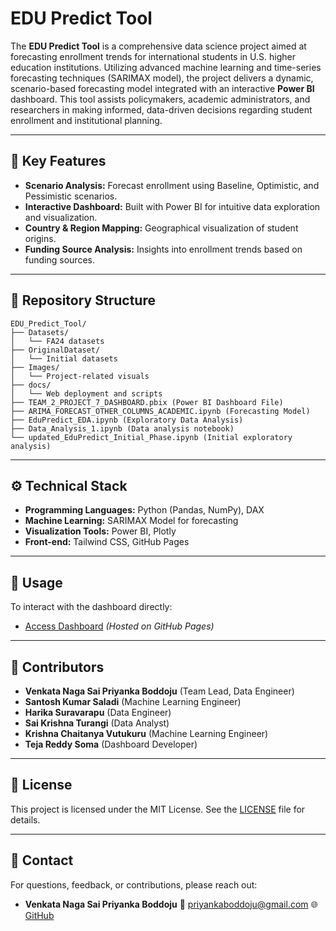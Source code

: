 # EDU Predict Tool

The **EDU Predict Tool** is a comprehensive data science project aimed at forecasting enrollment trends for international students in U.S. higher education institutions. Utilizing advanced machine learning and time-series forecasting techniques (SARIMAX model), the project delivers a dynamic, scenario-based forecasting model integrated with an interactive **Power BI** dashboard. This tool assists policymakers, academic administrators, and researchers in making informed, data-driven decisions regarding student enrollment and institutional planning.

---

## 📌 Key Features

* **Scenario Analysis:** Forecast enrollment using Baseline, Optimistic, and Pessimistic scenarios.
* **Interactive Dashboard:** Built with Power BI for intuitive data exploration and visualization.
* **Country & Region Mapping:** Geographical visualization of student origins.
* **Funding Source Analysis:** Insights into enrollment trends based on funding sources.

---

## 📂 Repository Structure

```
EDU_Predict_Tool/
├── Datasets/
│   └── FA24 datasets
├── OriginalDataset/
│   └── Initial datasets
├── Images/
│   └── Project-related visuals
├── docs/
│   └── Web deployment and scripts
├── TEAM_2_PROJECT_7_DASHBOARD.pbix (Power BI Dashboard File)
├── ARIMA_FORECAST_OTHER_COLUMNS_ACADEMIC.ipynb (Forecasting Model)
├── EduPredict_EDA.ipynb (Exploratory Data Analysis)
├── Data_Analysis_1.ipynb (Data analysis notebook)
└── updated_EduPredict_Initial_Phase.ipynb (Initial exploratory analysis)
```

---

## ⚙️ Technical Stack

* **Programming Languages:** Python (Pandas, NumPy), DAX
* **Machine Learning:** SARIMAX Model for forecasting
* **Visualization Tools:** Power BI, Plotly
* **Front-end:** Tailwind CSS, GitHub Pages

---

## 🚀 Usage

To interact with the dashboard directly:

* [Access Dashboard](https://priyankaboddoju.github.io/EDU-PREDICT-TOOL/) *(Hosted on GitHub Pages)*

---

## 👥 Contributors

* **Venkata Naga Sai Priyanka Boddoju** (Team Lead, Data Engineer)
* **Santosh Kumar Saladi** (Machine Learning Engineer)
* **Harika Suravarapu** (Data Engineer)
* **Sai Krishna Turangi** (Data Analyst)
* **Krishna Chaitanya Vutukuru** (Machine Learning Engineer)
* **Teja Reddy Soma** (Dashboard Developer)

---

## 📜 License

This project is licensed under the MIT License. See the [LICENSE](LICENSE.md) file for details.

---

## 📧 Contact

For questions, feedback, or contributions, please reach out:

* **Venkata Naga Sai Priyanka Boddoju**
  📧 [priyankaboddoju@gmail.com](mailto:priyankaboddoju@gmail.com)
  🌐 [GitHub](https://github.com/priyankaboddoju)
